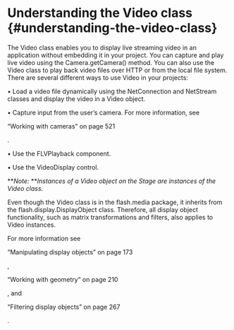 # Understanding the Video class {#understanding-the-video-class}

The Video class enables you to display live streaming video in an application without embedding it in your project. You can capture and play live video using the Camera.getCamera() method. You can also use the Video class to play back video files over HTTP or from the local file system. There are several different ways to use Video in your projects:

• Load a video file dynamically using the NetConnection and NetStream classes and display the video in a Video object.

• Capture input from the user’s camera. For more information, see

“Working with cameras” on page 521

.

• Use the FLVPlayback component.

• Use the VideoDisplay control.

**_Note:_ **_Instances of a Video object on the Stage are instances of the Video class._

Even though the Video class is in the flash.media package, it inherits from the flash.display.DisplayObject class. Therefore, all display object functionality, such as matrix transformations and filters, also applies to Video instances.

For more information see

“Manipulating display objects” on page 173

,

“Working with geometry” on page 210

, and

“Filtering display objects” on page 267

.